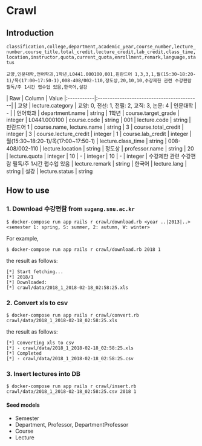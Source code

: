 # Crawl

## Introduction

`classification,college,department,academic_year,course_number,lecture_number,course_title,total_credit,lecture_credit,lab_credit,class_time,location,instructor,quota,current_quota,enrollment,remark,language,status`

`교양,인문대학,언어학과,1학년,L0441.000100,001,핀란드어 1,3,3,1,월(15:30~18:20-1)/목(17:00~17:50-1),008-408/002-110,정도상,20,10,10,수강제한 관련 수강편람 필독/주 1시간 랩수업 있음,한국어,설강`


| Raw  | Column | Value
|:-----------|:------------------------------------------|
| 교양 | lecture.category | 교양: 0, 전선: 1, 전필: 2, 교직: 3, 논문: 4
| 인문대학 | - |
| 언어학과 | department.name | string
| 1학년 | course.target_grade | integer
| L0441.000100 | course.code | string
| 001 | lecture.code | string
| 핀란드어 1 | course.name, lecture.name | string
| 3 | course.total_credit | integer
| 3 | course.lecture_credit | integer
| 1 | course.lab_credit | integer
| 월(15:30~18:20-1)/목(17:00~17:50-1) | lecture.class_time | string
| 008-408/002-110 | lecture.location | string
| 정도상 | professor.name | string
| 20 | lecture.quota | integer
| 10 | - | integer
| 10 | - | integer
| 수강제한 관련 수강편람 필독/주 1시간 랩수업 있음 | lecture.remark | string
| 한국어 | lecture.lang | string
| 설강 | lecture.status | string


## How to use

### 1. Download 수강편람 from `sugang.snu.ac.kr`

```
$ docker-compose run app rails r crawl/download.rb <year ..|2013|..> <semester 1: spring, S: summer, 2: autumn, W: winter>
```

For example,

```
$ docker-compose run app rails r crawl/download.rb 2018 1
```

the result as follows:

```
[*] Start fetching...
[*] 2018/1
[*] Downloaded:
[*] crawl/data/2018_1_2018-02-18_02:58:25.xls
```

### 2. Convert xls to csv

```
$ docker-compose run app rails r crawl/convert.rb crawl/data/2018_1_2018-02-18_02:58:25.xls
```

the result as follows:

```
[*] Converting xls to csv
[*] - crawl/data/2018_1_2018-02-18_02:58:25.xls
[*] Completed
[*] - crawl/data/2018_1_2018-02-18_02:58:25.csv
```

### 3. Insert lectures into DB

```
$ docker-compose run app rails r crawl/insert.rb crawl/data/2018_1_2018-02-18_02:58:25.csv 2018 1
```

#### Seed models

- Semester
- Department, Professor, DepartmentProfessor
- Course
- Lecture